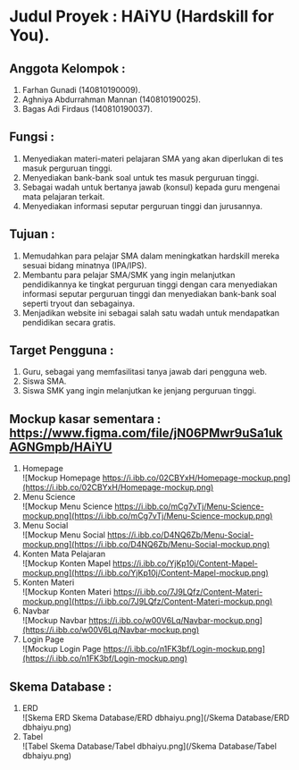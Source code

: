 # Judul Proyek : HAiYU (Hardskill for You).  
## Anggota Kelompok :  
1. Farhan Gunadi (140810190009).  
2. Aghniya Abdurrahman Mannan (140810190025).  
3. Bagas Adi Firdaus (140810190037).  
## Fungsi :  
1. Menyediakan materi-materi pelajaran SMA yang akan diperlukan di tes masuk perguruan tinggi.  
2. Menyediakan bank-bank soal untuk tes masuk perguruan tinggi.  
3. Sebagai wadah untuk bertanya jawab (konsul) kepada guru mengenai mata pelajaran terkait.  
4. Menyediakan informasi seputar perguruan tinggi dan jurusannya.  
## Tujuan :  
1. Memudahkan para pelajar SMA dalam meningkatkan hardskill mereka sesuai bidang minatnya (IPA/IPS).   
2. Membantu para pelajar SMA/SMK yang ingin melanjutkan pendidikannya ke tingkat perguruan tinggi dengan cara menyediakan informasi seputar perguruan tinggi dan menyediakan bank-bank soal seperti tryout dan sebagainya.  
3. Menjadikan website ini sebagai salah satu wadah untuk mendapatkan pendidikan secara gratis.  
## Target Pengguna :  
1. Guru, sebagai yang memfasilitasi tanya jawab dari pengguna web.  
2. Siswa SMA.   
3. Siswa SMK yang ingin melanjutkan ke jenjang perguruan tinggi.    
## Mockup kasar sementara :  https://www.figma.com/file/jN06PMwr9uSa1ukAGNGmpb/HAiYU
1. Homepage  
![Mockup Homepage https://i.ibb.co/02CBYxH/Homepage-mockup.png](https://i.ibb.co/02CBYxH/Homepage-mockup.png)  
2. Menu Science  
![Mockup Menu Science https://i.ibb.co/mCg7vTj/Menu-Science-mockup.png](https://i.ibb.co/mCg7vTj/Menu-Science-mockup.png)  
3. Menu Social  
![Mockup Menu Social https://i.ibb.co/D4NQ6Zb/Menu-Social-mockup.png](https://i.ibb.co/D4NQ6Zb/Menu-Social-mockup.png)  
4. Konten Mata Pelajaran  
![Mockup Konten Mapel https://i.ibb.co/YjKp10j/Content-Mapel-mockup.png](https://i.ibb.co/YjKp10j/Content-Mapel-mockup.png)  
5. Konten Materi  
![Mockup Konten Materi https://i.ibb.co/7J9LQfz/Content-Materi-mockup.png](https://i.ibb.co/7J9LQfz/Content-Materi-mockup.png)  
6. Navbar  
![Mockup Navbar https://i.ibb.co/w00V6Lq/Navbar-mockup.png](https://i.ibb.co/w00V6Lq/Navbar-mockup.png)  
7. Login Page  
![Mockup Login Page https://i.ibb.co/n1FK3bf/Login-mockup.png](https://i.ibb.co/n1FK3bf/Login-mockup.png)  
## Skema Database :  
1. ERD  
![Skema ERD Skema Database/ERD dbhaiyu.png](/Skema Database/ERD dbhaiyu.png)  
2. Tabel  
![Tabel Skema Database/Tabel dbhaiyu.png](/Skema Database/Tabel dbhaiyu.png) 
